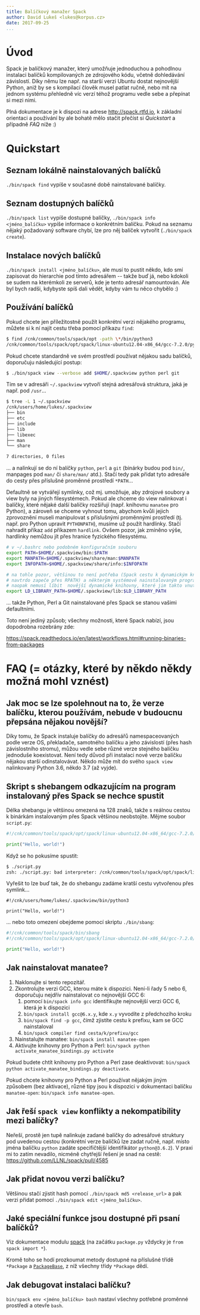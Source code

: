 ```yaml
---
title: Balíčkový manažer Spack
author: David Lukeš <lukes@korpus.cz>
date: 2017-09-25
...
```


# Úvod

Spack je balíčkový manažer, který umožňuje jednoduchou a pohodlnou instalaci
balíčků kompilovaných ze zdrojového kódu, včetně dohledávání závislostí. Díky
němu lze např. na starší verzi Ubuntu dostat nejnovější Python, aniž by se s
kompilací člověk musel patlat ručně, nebo mít na jednom systému přehledně víc
verzí téhož programu vedle sebe a přepínat si mezi nimi.

Plná dokumentace je k dispozi na adrese <http://spack.rtfd.io>, k základní
orientaci a používání by ale bohatě mělo stačit přečíst si *Quickstart* a
případně *FAQ* níže :)

# Quickstart

## Seznam lokálně nainstalovaných balíčků

`./bin/spack find` vypíše v současné době nainstalované balíčky.

## Seznam dostupných balíčků

`./bin/spack list` vypíše dostupné balíčky, `./bin/spack info <jméno_balíčku>`
vypíše informace o konkrétním balíčku. Pokud na seznamu nějaký požadovaný
software chybí, lze pro něj balíček vytvořit (`./bin/spack create`).

## Instalace nových balíčků

`./bin/spack install <jméno_balíčku>`, ale musí to pustit někdo, kdo smí
zapisovat do hierarchie pod tímto adresářem -- takže buď já, nebo kdokoli se
sudem na kterémkoli ze serverů, kde je tento adresář namountován. Ale byl bych
radši, kdybyste spíš dali vědět, kdyby vám tu něco chybělo :)

## Používání balíčků

Pokud chcete jen příležitostně použít konkrétní verzi nějakého programu, můžete
si k ní najít cestu třeba pomocí příkazu `find`:

```sh
$ find /cnk/common/tools/spack/opt -path \*/bin/python3
/cnk/common/tools/spack/opt/spack/linux-ubuntu12.04-x86_64/gcc-7.2.0/python-3.6.2-hzxqad2u2m74kzljgbrtx4s2j4ern3lw/bin/python3
```

Pokud chcete standardně ve svém prostředí používat nějakou sadu balíčků,
doporučuju následující postup:

```sh
$ ./bin/spack view --verbose add $HOME/.spackview python perl git
```

Tím se v adresáři `~/.spackview` vytvoří stejná adresářová struktura, jaká je
např. pod `/usr`...

```sh
$ tree -L 1 ~/.spackview
/cnk/users/home/lukes/.spackview
├── bin
├── etc
├── include
├── lib
├── libexec
├── man
└── share

7 directories, 0 files
```

... a nalinkují se do ní balíčky `python`, `perl` a `git` (binárky budou pod
`bin/`, manpages pod `man/` či `share/man/` atd.). Stačí tedy pak přidat tyto
adresáře do cesty přes příslušné proměnné prostředí `*PATH`...

Defaultně se vytvářejí symlinky, což mj. umožňuje, aby zdrojové soubory a view
byly na jiných filesystémech. Pokud ale chceme do view nalinkovat i balíčky,
které nějaké další balíčky rozšiřují (např. knihovnu `manatee` pro Python), a
zároveň se chceme vyhnout tomu, abychom kvůli jejich zprovoznění museli
manipulovat s příslušnými proměnnými prostředí (tj. např. pro Python upravit
`PYTHONPATH`), musíme už použít hardlinky. Stačí nahradit příkaz `add` příkazem
`hardlink`. Ovšem pozor, jak zmíněno výše, hardlinky nemůžou jít přes hranice
fyzického filesystému.

```sh
# v ~/.bashrc nebo podobném konfiguračním souboru
export PATH=$HOME/.spackview/bin:$PATH
export MANPATH=$HOME/.spackview/share/man:$MANPATH
export INFOPATH=$HOME/.spackview/share/info:$INFOPATH

# na tohle pozor, většinou to není potřeba (Spack cestu k dynamickým knihovnám
# navtrdo zapeče přes RPATH) a některým systémově nainstalovaným programům se
# naopak nemusí líbit  novější dynamické knihovny, které jim takto vnutíte
export LD_LIBRARY_PATH=$HOME/.spackview/lib:$LD_LIBRARY_PATH
```

... takže Python, Perl a Git nainstalované přes Spack se stanou vašimi
defaultními.

Toto není jediný způsob; všechny možnosti, které Spack nabízí, jsou dopodrobna
rozebrány zde:

<https://spack.readthedocs.io/en/latest/workflows.html#running-binaries-from-packages>

# FAQ (= otázky, které by někdo někdy možná mohl vznést)

## Jak moc se lze spolehnout na to, že verze balíčku, kterou používám, nebude v budoucnu přepsána nějakou novější?

Díky tomu, že Spack instaluje balíčky do adresářů namespaceovaných podle verze
OS, překladače, samotného balíčku a jeho závislostí (přes hash závislostního
stromu), můžou vedle sebe různé verze stejného balíčku jednoduše koexistovat.
Není tedy důvod při instalaci nové verze balíčku nějakou starší odinstalovávat.
Někdo může mít do svého `spack view` nalinkovaný Python 3.6, někdo 3.7 (až
vyjde).

## Skript s shebangem odkazujícím na program instalovaný přes Spack se nechce spustit

Délka shebangu je většinou omezená na 128 znaků, takže s reálnou cestou k
binárkám instalovaným přes Spack většinou neobstojíte. Mějme soubor
`script.py`:

```python
#!/cnk/common/tools/spack/opt/spack/linux-ubuntu12.04-x86_64/gcc-7.2.0/python-3.6.2-hzxqad2u2m74kzljgbrtx4s2j4ern3lw/bin/python3

print("Hello, world!")
```

Když se ho pokusíme spustit:

```sh
$ ./script.py
zsh: ./script.py: bad interpreter: /cnk/common/tools/spack/opt/spack/linux-ubuntu12.04-x86_64/gcc: no such file or directory
```

Vyřešit to lze buď tak, že do shebangu zadáme kratší cestu vytvořenou přes
symlink...

```
#!/cnk/users/home/lukes/.spackview/bin/python3

print("Hello, world!")
```

... nebo toto omezení obejdeme pomocí skriptu `./bin/sbang`:

```python
#!/cnk/common/tools/spack/bin/sbang
#!/cnk/common/tools/spack/opt/spack/linux-ubuntu12.04-x86_64/gcc-7.2.0/python-3.6.2-hzxqad2u2m74kzljgbrtx4s2j4ern3lw/bin/python3

print("Hello, world!")
```

## Jak nainstalovat manatee?

1. Naklonujte si tento repozitář.
2. Zkontrolujte verzi GCC, kterou máte k dispozici. Není-li řady 5 nebo 6,
   doporučuju nejdřív nainstalovat co nejnovější GCC 6:
   1. pomocí `bin/spack info gcc` identifikujte nejnovější verzi GCC 6, která
      je k dispozici
   2. `bin/spack install gcc@6.x.y`, kde `x.y` vyvodíte z předchozího kroku
   3. `bin/spack find -p gcc`, čímž zjistíte cestu k prefixu, kam se GCC
       nainstaloval
   4. `bin/spack compiler find cesta/k/prefixu/gcc`
3. Nainstalujte manatee: `bin/spack install manatee-open`
4. Aktivujte knihovny pro Python a Perl:
   `bin/spack python activate_manatee_bindings.py activate`

Pokud budete chtít knihovny pro Python a Perl zase deaktivovat:
`bin/spack python activate_manatee_bindings.py deactivate`.

Pokud chcete knihovny pro Python a Perl používat nějakým jiným způsobem (bez
aktivace), různé tipy jsou k dispozici v dokumentaci balíčku `manatee-open`:
`bin/spack info manatee-open`.

## Jak řeší `spack view` konflikty a nekompatibility mezi balíčky?

Neřeší, prostě jen tupě nalinkuje zadané balíčky do adresářové struktury pod
uvedenou cestou (konkrétní verze balíčků lze zadat ručně, např. místo jména
balíčku `python` zadáte specifičtější identifikátor `python@3.6.2`). V praxi mi
to zatím nevadilo, nicméně chytřejší řešení je snad na cestě:
<https://github.com/LLNL/spack/pull/4585>

## Jak přidat novou verzi balíčku?

Většinou stačí zjistit hash pomocí `./bin/spack md5 <release_url>` a pak verzi
přidat pomocí `./bin/spack edit <jméno_balíčku>`.

## Jaké speciální funkce jsou dostupné při psaní balíčků?

Viz dokumentace modulu
[spack](http://spack.readthedocs.io/en/latest/spack.html#module-contents) (na
začátku `package.py` vždycky je `from spack import *`).

Kromě toho se hodí prozkoumat metody dostupné na příslušné třídě `*Package` a
[`PackageBase`](http://spack.readthedocs.io/en/latest/spack.html#spack.package.PackageBase),
z níž všechny třídy `*Package` dědí.

## Jak debugovat instalaci balíčku?

`bin/spack env <jméno_balíčku> bash` nastaví všechny potřebné proměnné prostředí
a otevře `bash`.
